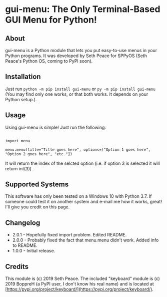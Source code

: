 # gui-menu: The Only Terminal-Based GUI Menu for Python!

## About

gui-menu is a Python module that lets you put easy-to-use menus in your Python programs. It was developed by Seth Peace for SPPyOS (Seth Peace's Python OS, coming to PyPI soon).

## Installation

Just run `python -m pip install gui-menu` or `py -m pip install gui-menu` (You may find only one works, or that both works. It depends on your Python setup.).

## Usage

Using gui-menu is simple! Just run the following:

~~~

import menu

menu.menu(title="Title goes here", options=["Option 1 goes here", "Option 2 goes here", "etc."])

~~~

It will return the index of the selcted option (i.e. if option 3 is selected it will return int(3)).
## Supported Systems

This software has only been tested on a Windows 10 with Python 3.7. If someone could test it on another system and e-mail me how it works, great! I'll give you credit on this page.
## Changelog
 - 2.0.1 - Hopefully fixed import problem. Edited README.
 - 2.0.0 - Probably fixed the fact that menu.menu didn't work. Added info to README.
 - 1.0.0 - Initial release.
## Credits

This module is (c) 2019 Seth Peace. The included "keyboard" module is (c) 2019 BoppreH (a PyPI user, I don't know his real name) and is located at [https://pypi.org/project/keyboard/](https://pypi.org/project/keyboard/).